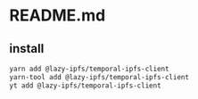 # README.md

    

## install

```bash
yarn add @lazy-ipfs/temporal-ipfs-client
yarn-tool add @lazy-ipfs/temporal-ipfs-client
yt add @lazy-ipfs/temporal-ipfs-client
```

